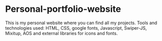 # Personal-portfolio-website
This is my personal website where you can find all my projects.
Tools and technologies used: HTML, CSS, google fonts, Javascript, Swiper-JS, Mixitup, AOS and external libraries for icons and fonts.

